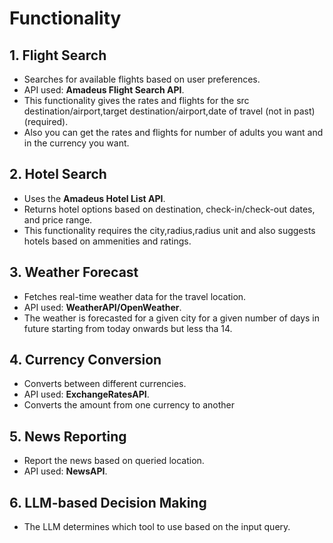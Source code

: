 # **Functionality**
## 1. Flight Search
- Searches for available flights based on user preferences.
- API used: **Amadeus Flight Search API**.
- This functionality gives the rates and flights for the src destination/airport,target destination/airport,date of travel (not in past) (required).
- Also you can get the rates and flights for number of adults you want and in the currency you want.

## 2. Hotel Search
- Uses the **Amadeus Hotel List API**.
- Returns hotel options based on destination, check-in/check-out dates, and price range.
- This functionality requires the city,radius,radius unit and also suggests hotels based on ammenities and ratings.

## 3. Weather Forecast
- Fetches real-time weather data for the travel location. 
- API used: **WeatherAPI/OpenWeather**.
- The weather is forecasted for a given city for a given number of days in future starting from today onwards but less tha 14.

## 4. Currency Conversion
- Converts between different currencies.
- API used: **ExchangeRatesAPI**.
- Converts the amount from one currency to another

## 5. News Reporting
- Report the news based on queried location.
- API used: **NewsAPI**.

## 6. LLM-based Decision Making
- The LLM determines which tool to use based on the input query.
